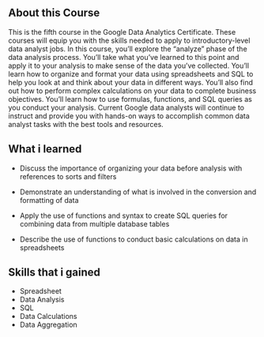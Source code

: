 ## About this Course
This is the fifth course in the Google Data Analytics Certificate. These courses will equip you with the skills needed to apply to introductory-level data analyst jobs. In this course, you’ll explore the “analyze” phase of the data analysis process. You’ll take what you’ve learned to this point and apply it to your analysis to make sense of the data you’ve collected. You’ll learn how to organize and format your data using spreadsheets and SQL to help you look at and think about your data in different ways. You’ll also find out how to perform complex calculations on your data to complete business objectives. You’ll learn how to use formulas, functions, and SQL queries as you conduct your analysis. Current Google data analysts will continue to instruct and provide you with hands-on ways to accomplish common data analyst tasks with the best tools and resources.

## What i learned

- Discuss the importance of organizing your data before analysis with references to sorts and filters

- Demonstrate an understanding of what is involved in the conversion and formatting of data

- Apply the use of functions and syntax to create SQL queries for combining data from multiple database tables

- Describe the use of functions to conduct basic calculations on data in spreadsheets

## Skills that i gained
- Spreadsheet
- Data Analysis
- SQL
- Data Calculations
- Data Aggregation
